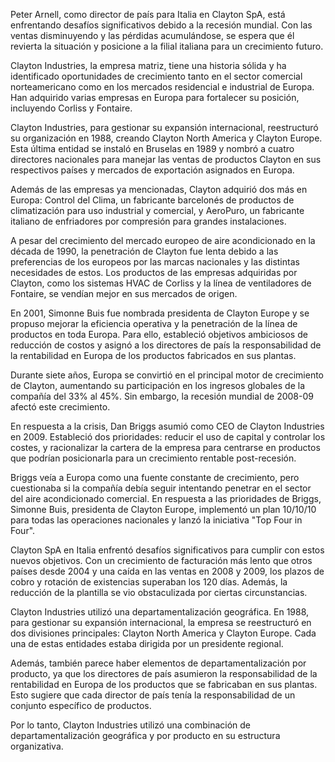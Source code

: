 Peter Arnell, como director de país para Italia en Clayton SpA, está enfrentando desafíos significativos debido a la recesión mundial. Con las ventas disminuyendo y las pérdidas acumulándose, se espera que él revierta la situación y posicione a la filial italiana para un crecimiento futuro.

Clayton Industries, la empresa matriz, tiene una historia sólida y ha identificado oportunidades de crecimiento tanto en el sector comercial norteamericano como en los mercados residencial e industrial de Europa. Han adquirido varias empresas en Europa para fortalecer su posición, incluyendo Corliss y Fontaire.

Clayton Industries, para gestionar su expansión internacional, reestructuró su organización en 1988, creando Clayton North America y Clayton Europe. Esta última entidad se instaló en Bruselas en 1989 y nombró a cuatro directores nacionales para manejar las ventas de productos Clayton en sus respectivos países y mercados de exportación asignados en Europa.

Además de las empresas ya mencionadas, Clayton adquirió dos más en Europa: Control del Clima, un fabricante barcelonés de productos de climatización para uso industrial y comercial, y AeroPuro, un fabricante italiano de enfriadores por compresión para grandes instalaciones.

A pesar del crecimiento del mercado europeo de aire acondicionado en la década de 1990, la penetración de Clayton fue lenta debido a las preferencias de los europeos por las marcas nacionales y las distintas necesidades de estos. Los productos de las empresas adquiridas por Clayton, como los sistemas HVAC de Corliss y la línea de ventiladores de Fontaire, se vendían mejor en sus mercados de origen.

En 2001, Simonne Buis fue nombrada presidenta de Clayton Europe y se propuso mejorar la eficiencia operativa y la penetración de la línea de productos en toda Europa. Para ello, estableció objetivos ambiciosos de reducción de costos y asignó a los directores de país la responsabilidad de la rentabilidad en Europa de los productos fabricados en sus plantas.

Durante siete años, Europa se convirtió en el principal motor de crecimiento de Clayton, aumentando su participación en los ingresos globales de la compañía del 33% al 45%. Sin embargo, la recesión mundial de 2008-09 afectó este crecimiento.

En respuesta a la crisis, Dan Briggs asumió como CEO de Clayton Industries en 2009. Estableció dos prioridades: reducir el uso de capital y controlar los costes, y racionalizar la cartera de la empresa para centrarse en productos que podrían posicionarla para un crecimiento rentable post-recesión.

Briggs veía a Europa como una fuente constante de crecimiento, pero cuestionaba si la compañía debía seguir intentando penetrar en el sector del aire acondicionado comercial. En respuesta a las prioridades de Briggs, Simonne Buis, presidenta de Clayton Europe, implementó un plan 10/10/10 para todas las operaciones nacionales y lanzó la iniciativa "Top Four in Four".

Clayton SpA en Italia enfrentó desafíos significativos para cumplir con estos nuevos objetivos. Con un crecimiento de facturación más lento que otros países desde 2004 y una caída en las ventas en 2008 y 2009, los plazos de cobro y rotación de existencias superaban los 120 días. Además, la reducción de la plantilla se vio obstaculizada por ciertas circunstancias.

Clayton Industries utilizó una departamentalización geográfica. En 1988, para gestionar su expansión internacional, la empresa se reestructuró en dos divisiones principales: Clayton North America y Clayton Europe. Cada una de estas entidades estaba dirigida por un presidente regional.

Además, también parece haber elementos de departamentalización por producto, ya que los directores de país asumieron la responsabilidad de la rentabilidad en Europa de los productos que se fabricaban en sus plantas. Esto sugiere que cada director de país tenía la responsabilidad de un conjunto específico de productos.

Por lo tanto, Clayton Industries utilizó una combinación de departamentalización geográfica y por producto en su estructura organizativa.

